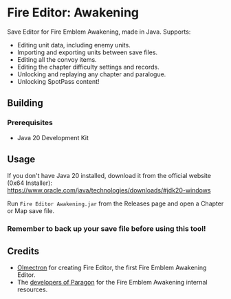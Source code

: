 # Fire Editor: Awakening
Save Editor for Fire Emblem Awakening, made in Java. Supports:
* Editing unit data, including enemy units.
* Importing and exporting units between save files.
* Editing all the convoy items.
* Editing the chapter difficulty settings and records.
* Unlocking and replaying any chapter and paralogue.
* Unlocking SpotPass content!

## Building
### Prerequisites
* Java 20 Development Kit

## Usage
If you don't have Java 20 installed, download it from the official website (0x64 Installer): https://www.oracle.com/java/technologies/downloads/#jdk20-windows

Run ``Fire Editor Awakening.jar`` from the Releases page and open a Chapter or Map save file.

### Remember to back up your save file before using this tool!

## Credits
- [Olmectron](https://github.com/Olmectron/) for creating Fire Editor, the first Fire Emblem Awakening Editor.
- The [developers of Paragon](https://github.com/thane98/paragon) for the Fire Emblem Awakening internal resources.